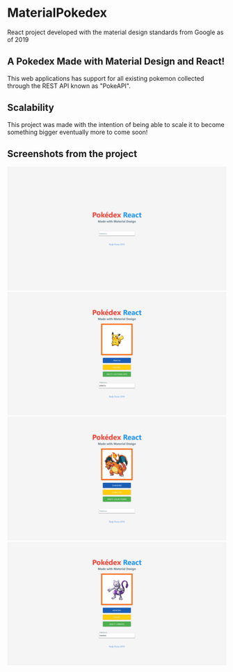 # MaterialPokedex
React project developed with the material design standards from Google as of 2019

## A Pokedex Made with Material Design and React!
This web applications has support for all existing pokemon collected through the REST API known as "PokeAPI".

## Scalability
This project was made with the intention of being able to scale it to become something bigger eventually more to come soon!

## Screenshots from the project
![](./img/main.png)
![](./img/one.png)
![](./img/two.png)
![](./img/three.png)
